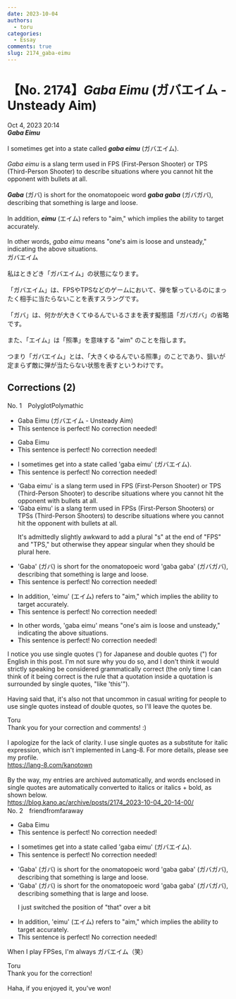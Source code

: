 ```yaml
---
date: 2023-10-04
authors:
  - toru
categories:
  - Essay
comments: true
slug: 2174_gaba-eimu
---
```


# 【No. 2174】<strong><em>Gaba Eimu</strong></em> (ガバエイム - Unsteady Aim)
<div class="date">Oct 4, 2023 20:14</div>
<div id="post"><div id="body_show_ori">
<strong><em>Gaba Eimu</strong></em><br/><br/>I sometimes get into a state called <strong><em>gaba eimu</em></strong> (ガバエイム).<br/><br/><em>Gaba eimu</em> is a slang term used in FPS (First-Person Shooter) or TPS (Third-Person Shooter) to describe situations where you cannot hit the opponent with bullets at all.<br/><br/><strong><em>Gaba</em></strong> (ガバ) is short for the onomatopoeic word <strong><em>gaba gaba</em></strong> (ガバガバ), describing that something is large and loose.<br/><br/>In addition, <strong><em>eimu</em></strong> (エイム) refers to "aim," which implies the ability to target accurately.<br/><br/>In other words, <em>gaba eimu</em> means "one's aim is loose and unsteady," indicating the above situations.
</div></div>

<!-- more -->

<div id="post_ja"><div id="body_show_mo">
ガバエイム<br/><br/>私はときどき「ガバエイム」の状態になります。<br/><br/>「ガバエイム」は、FPSやTPSなどのゲームにおいて、弾を撃っているのにまったく相手に当たらないことを表すスラングです。<br/><br/>「ガバ」は、何かが大きくてゆるんでいるさまを表す擬態語「ガバガバ」の省略です。<br/><br/>また、「エイム」は「照準」を意味する "aim" のことを指します。<br/><br/>つまり「ガバエイム」とは、「大きくゆるんでいる照準」のことであり、狙いが定まらず敵に弾が当たらない状態を表すというわけです。
</div></div>

## Corrections (2)
<div id="block"><div class="first_name"> No. 1　<span class="just_name">PolyglotPolymathic</span></div><div id="block2">
<ul class="correction_field">
<li class="incorrect">Gaba Eimu (ガバエイム - Unsteady Aim)</li>
<li class="corrected perfect">This sentence is perfect! No correction needed!</li>
</ul>
<ul class="correction_field">
<li class="incorrect">Gaba Eimu</li>
<li class="corrected perfect">This sentence is perfect! No correction needed!</li>
</ul>
<ul class="correction_field">
<li class="incorrect">I sometimes get into a state called 'gaba eimu' (ガバエイム).</li>
<li class="corrected perfect">This sentence is perfect! No correction needed!</li>
</ul>
<ul class="correction_field">
<li class="incorrect">'Gaba eimu' is a slang term used in FPS (First-Person Shooter) or TPS (Third-Person Shooter) to describe situations where you cannot hit the opponent with bullets at all.</li>
<li class="corrected correct">
'Gaba eimu' is a slang term used in FPS<span class="f_blue">s</span> (First-Person Shooter<span class="f_blue">s</span>) or TPS<span class="f_blue">s</span> (Third-Person Shooter<span class="f_blue">s</span>) to describe situations where you cannot hit the opponent with bullets at all.
<p class="correction_comment">It's admittedly slightly awkward to add a plural "s" at the end of "FPS" and "TPS," but otherwise they appear singular when they should be plural here.</p>
</li>
</ul>
<ul class="correction_field">
<li class="incorrect">'Gaba' (ガバ) is short for the onomatopoeic word 'gaba gaba' (ガバガバ), describing that something is large and loose.</li>
<li class="corrected perfect">This sentence is perfect! No correction needed!</li>
</ul>
<ul class="correction_field">
<li class="incorrect">In addition, 'eimu' (エイム) refers to "aim," which implies the ability to target accurately.</li>
<li class="corrected perfect">This sentence is perfect! No correction needed!</li>
</ul>
<ul class="correction_field">
<li class="incorrect">In other words, 'gaba eimu' means "one's aim is loose and unsteady," indicating the above situations.</li>
<li class="corrected perfect">This sentence is perfect! No correction needed!</li>
</ul>
<p class="comment_small">
 I notice you use single quotes (') for Japanese and double quotes (") for English in this post.  I'm not sure why you do so, and I don't think it would strictly speaking be considered grammatically correct (the only time I can think of it being correct is the rule that a quotation inside a quotation is surrounded by single quotes, "like 'this'").
 <br/>
 <br/>
 Having said that, it's also not that uncommon in casual writing for people to use single quotes instead of double quotes, so I'll leave the quotes be.
</p>

</div><div class="name"><span class="just_name">Toru</span><br>
Thank you for your correction and comments! :)<br/><br/>I apologize for the lack of clarity. I use single quotes as a substitute for italic expression, which isn't implemented in Lang-8. For more details, please see my profile.<br/><a href="https://lang-8.com/kanotown" target="_blank">https://lang-8.com/kanotown</a><br/><br/>By the way, my entries are archived automatically, and words enclosed in single quotes are automatically converted to italics or italics + bold, as shown below.<br/><a href="https://blog.kano.ac/archive/posts/2174_2023-10-04_20-14-00/" target="_blank">https://blog.kano.ac/archive/posts/2174_2023-10-04_20-14-00/</a>
</div>
</div>
<div id="block"><div class="first_name"> No. 2　<span class="just_name">friendfromfaraway</span></div><div id="block2">
<ul class="correction_field">
<li class="incorrect">Gaba Eimu</li>
<li class="corrected perfect">This sentence is perfect! No correction needed!</li>
</ul>
<ul class="correction_field">
<li class="incorrect">I sometimes get into a state called 'gaba eimu' (ガバエイム).</li>
<li class="corrected perfect">This sentence is perfect! No correction needed!</li>
</ul>
<ul class="correction_field">
<li class="incorrect">'Gaba' (ガバ) is short for the onomatopoeic word 'gaba gaba' (ガバガバ), describing that something is large and loose.</li>
<li class="corrected correct">
'Gaba' (ガバ) is short for the onomatopoeic word 'gaba gaba' (ガバガバ), describing something <span class="f_blue">that </span>is large and loose.
<p class="correction_comment">I just switched the position of "that" over a bit</p>
</li>
</ul>
<ul class="correction_field">
<li class="incorrect">In addition, 'eimu' (エイム) refers to "aim," which implies the ability to target accurately.</li>
<li class="corrected perfect">This sentence is perfect! No correction needed!</li>
</ul>
<p class="comment_small">
 When I play FPSes, I'm always ガバエイム（笑）
</p>

</div><div class="name"><span class="just_name">Toru</span><br>
Thank you for the correction!<br/><br/>Haha, if you enjoyed it, you've won!
</div>
</div>
